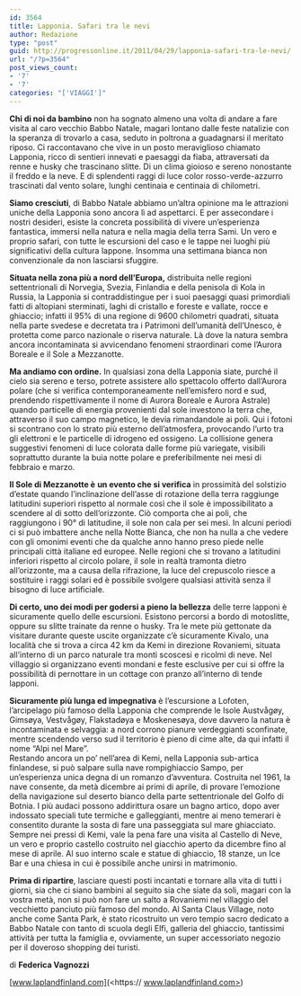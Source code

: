 ```yaml
---
id: 3564
title: Lapponia. Safari tra le nevi
author: Redazione
type: "post"
guid: http://progressonline.it/2011/04/29/lapponia-safari-tra-le-nevi/
url: "/?p=3564"
post_views_count:
- '7'
- '7'
categories: "['VIAGGI']"
---
```


**Chi di noi da bambino** non ha sognato almeno una volta di andare a fare visita al caro vecchio Babbo Natale, magari lontano dalle feste natalizie con la speranza di trovarlo a casa, seduto in poltrona a guadagnarsi il meritato riposo. Ci raccontavano che vive in un posto meraviglioso chiamato Lapponia, ricco di sentieri innevati e paesaggi da fiaba, attraversati da renne e husky che trascinano slitte. Di un clima gioioso e sereno nonostante il freddo e la neve. E di splendenti raggi di luce color rosso-verde-azzurro trascinati dal vento solare, lunghi centinaia e centinaia di chilometri.

**Siamo cresciuti**, di Babbo Natale abbiamo un’altra opinione ma le attrazioni uniche della Lapponia sono ancora lì ad aspettarci. E per assecondare i nostri desideri, esiste la concreta possibilità di vivere un’esperienza fantastica, immersi nella natura e nella magia della terra Sami. Un vero e proprio safari, con tutte le escursioni del caso e le tappe nei luoghi più significativi della cultura lappone. Insomma una settimana bianca non convenzionale da non lasciarsi sfuggire.

**Situata nella zona più a nord dell’Europa,** distribuita nelle regioni settentrionali di Norvegia, Svezia, Finlandia e della penisola di Kola in Russia, la Lapponia si contraddistingue per i suoi paesaggi quasi primordiali fatti di altopiani sterminati, laghi di cristallo e foreste e vallate, rocce e ghiaccio; infatti il 95% di una regione di 9600 chilometri quadrati, situata nella parte svedese e decretata tra i Patrimoni dell’umanità dell’Unesco, è protetta come parco nazionale o riserva naturale. Là dove la natura sembra ancora incontaminata si avvicendano fenomeni straordinari come l’Aurora Boreale e il Sole a Mezzanotte.

**Ma andiamo con ordine.** In qualsiasi zona della Lapponia siate, purché il cielo sia sereno e terso, potrete assistere allo spettacolo offerto dall’Aurora polare (che si verifica contemporaneamente nell’emisfero nord e sud, prendendo rispettivamente il nome di Aurora Boreale e Aurora Astrale) quando particelle di energia provenienti dal sole investono la terra che, attraverso il suo campo magnetico, le devia rimandandole ai poli. Qui i fotoni si scontrano con lo strato più esterno dell’atmosfera, provocando l’urto tra gli elettroni e le particelle di idrogeno ed ossigeno. La collisione genera suggestivi fenomeni di luce colorata dalle forme più variegate, visibili soprattutto durante la buia notte polare e preferibilmente nei mesi di febbraio e marzo.

**Il Sole di Mezzanotte è** **un evento che si verifica** in prossimità del solstizio d’estate quando l’inclinazione dell’asse di rotazione della terra raggiunge latitudini superiori rispetto al normale così che il sole è impossibilitato a scendere al di sotto dell’orizzonte. Ciò comporta che ai poli, che raggiungono i 90° di latitudine, il sole non cala per sei mesi. In alcuni periodi ci si può imbattere anche nella Notte Bianca, che non ha nulla a che vedere con gli omonimi eventi che da qualche anno hanno preso piede nelle principali città italiane ed europee. Nelle regioni che si trovano a latitudini inferiori rispetto al circolo polare, il sole in realtà tramonta dietro all’orizzonte, ma a causa della rifrazione, la luce del crepuscolo riesce a sostituire i raggi solari ed è possibile svolgere qualsiasi attività senza il bisogno di luce artificiale.

**Di certo, uno dei modi per godersi a pieno la bellezza** delle terre lapponi è sicuramente quello delle escursioni. Esistono percorsi a bordo di motoslitte, oppure su slitte trainate da renne o husky. Tra le mete più gettonate da visitare durante queste uscite organizzate c’è sicuramente Kivalo, una località che si trova a circa 42 km da Kemi in direzione Rovaniemi, situata all’interno di un parco naturale tra monti scoscesi e ricolmi di neve. Nel villaggio si organizzano eventi mondani e feste esclusive per cui si offre la possibilità di pernottare in un cottage con pranzo all’interno di tende lapponi.

**Sicuramente più lunga ed impegnativa** è l’escursione a Lofoten, l’arcipelago più famoso della Lapponia che comprende le Isole Austvågøy, Gimsøya, Vestvågøy, Flakstadøya e Moskenesøya, dove davvero la natura è incontaminata e selvaggia: a nord corrono pianure verdeggianti sconfinate, mentre scendendo verso sud il territorio è pieno di cime alte, da qui infatti il nome “Alpi nel Mare”.   
Restando ancora un po’ nell’area di Kemi, nella Lapponia sub-artica finlandese, si può salpare sulla nave rompighiaccio Sampo, per un’esperienza unica degna di un romanzo d’avventura. Costruita nel 1961, la nave consente, da metà dicembre ai primi di aprile, di provare l’emozione della navigazione sul deserto bianco della parte settentrionale del Golfo di Botnia. I più audaci possono addirittura osare un bagno artico, dopo aver indossato speciali tute termiche e galleggianti, mentre ai meno temerari è consentito durante la sosta di fare una passeggiata sul mare ghiacciato. Sempre nei pressi di Kemi, vale la pena fare una visita al Castello di Neve, un vero e proprio castello costruito nel giacchio aperto da dicembre fino al mese di aprile. Al suo interno scale e statue di ghiaccio, 18 stanze, un Ice Bar e una chiesa in cui è possibile anche unirsi in matrimonio.

**Prima di ripartire**, lasciare questi posti incantati e tornare alla vita di tutti i giorni, sia che ci siano bambini al seguito sia che siate da soli, magari con la vostra metà, non si può non fare un salto a Rovaniemi nel villaggio del vecchietto panciuto più famoso del mondo. Al Santa Claus Village, noto anche come Santa Park, è stato ricostruito un vero tempio sacro dedicato a Babbo Natale con tanto di scuola degli Elfi, galleria del ghiaccio, tantissimi attività per tutta la famiglia e, ovviamente, un super accessoriato negozio per il doveroso shopping dei turisti.

di **Federica Vagnozzi**

[www.laplandfinland.com](<https:// www.laplandfinland.com>)